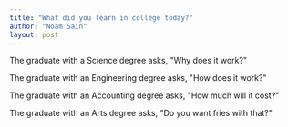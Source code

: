```yaml
---
title: "What did you learn in college today?"
author: "Noam Sain"
layout: post
---
```


The graduate with a Science degree asks, "Why does it work?"

The graduate with an Engineering degree asks, "How does it work?"

The graduate with an Accounting degree asks, "How much will it cost?"

The graduate with an Arts degree asks, "Do you want fries with that?"
